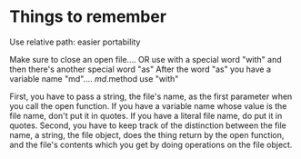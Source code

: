 # Things to remember

Use relative path: easier portability

Make sure to close an open file.... OR use with a special word "with" and then there's another special word "as" After the word "as" you have a variable name "md"....
*md*.method
use "with"

First, you have to pass a string, the file's name,
as the first parameter when you call the open function.
If you have a variable name whose value is the file name,
don't put it in quotes.
If you have a literal file name,
do put it in quotes.
Second, you have to keep track of the distinction between the file name,
a string, the file object,
does the thing return by the open function,
and the file's contents which you get by doing operations on the file object. 
